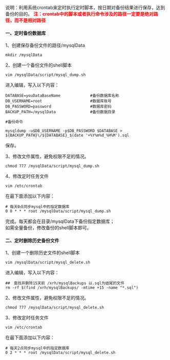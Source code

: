 说明：利用系统crontab来定时执行定时脚本，按日期对备份结果进行保存，达到备份的目的。
**<font color="red">注：crontab中的脚本或者执行命令涉及的路径一定要是绝对路径，而不是相对路径</font>**

#### 一、定时备份数据库
1、创建保存备份文件的路径/mysqlData
```
mkdir /mysqlData
```

2、创建一个备份文件的shell脚本
```
vim /mysqlData/script/mysql_dump.sh
```
进入编辑，写入以下内容：
```shell
DATABASE=youDataBaseName             #备份数据库名称
DB_USERNAME=root                     #数据库账号
DB_PASSWORD=password                 #数据库密码
BACKUP_PATH=/mysqlData               #备份数据目录

#备份命令

mysqldump -u$DB_USERNAME -p$DB_PASSWORD $DATABASE > ${BACKUP_PATH}\/${DATABASE}_$(date '+%Y%m%d_%H%M').sql
```
保存。

3、修改文件属性，避免权限不足的情况。
```
chmod 777 /mysqlData/script/mysql_dump.sh
```

4、修改定时任务文件
```
vim /etc/crontab
```
在最下面添加以下内容：
```
# 每天0点同步mysql中的指定数据库
0 0 * * * root /mysqlData/script/mysql_dump.sh
```

完成。每天都会在目录/mysqlData下备份指定数据库；  
如需全量备份，修改备份的shell脚本即可。

#### 二、定时删除历史备份文件
1、创建一个删除历史文件的shell脚本
```
vim /mysqlData/script/mysql_delete.sh
```
进入编辑，写入以下内容：
```shell
##　查找并删除15天前 /xrh/mysqlBackups 以.sql为结尾的文件
rm -rf $(find /xrh/mysqlBackups/ -mtime +15 -name "*.sql")
```
2、修改文件属性，避免权限不足的情况。
```
chmod 777 /mysqlData/script/mysql_delete.sh
```

3、修改定时任务文件
```
vim /etc/crontab
```
在最下面添加以下内容：
```
# 每天2点同步mysql中的指定数据库
0 2 * * * root /mysqlData/script/mysql_delete.sh
```


